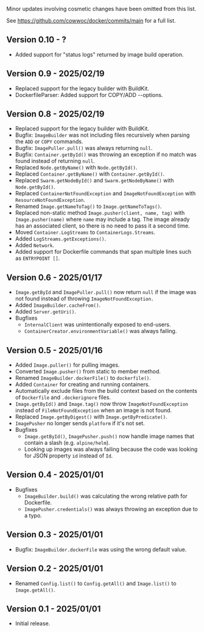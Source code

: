 Minor updates involving cosmetic changes have been omitted from this list.

See https://github.com/cowwoc/docker/commits/main for a full list.

## Version 0.10 - ?
* Added support for "status logs" returned by image build operation.

## Version 0.9 - 2025/02/19
* Replaced support for the legacy builder with BuildKit.
* DockerfileParser: Added support for COPY/ADD --options.

## Version 0.8 - 2025/02/19

* Replaced support for the legacy builder with BuildKit.
* Bugfix: `ImageBuilder` was not including files recursively when parsing the `ADD` or `COPY` commands.
* Bugfix: `ImagePuller.pull()` was always returning `null`.
* Bugfix: `Container.getById()` was throwing an exception if no match was found instead of returning `null`.
* Replaced `Node.getByName()` with `Node.getById()`.
* Replaced `Container.getByName()` with `Container.getById()`.
* Replaced `Swarm.getNodeById()` and `Swarm.getNodeByName()` with `Node.getById()`.
* Replaced `ContainerNotFoundException` and `ImageNotFoundException` with `ResourceNotFoundException`.
* Renamed `Image.getNameToTag()` to `Image.getNameToTags()`.
* Replaced non-static method `Image.pusher(client, name, tag)` with `Image.pusher(name)` where `name` may
  include a tag. The image already has an associated client, so there is no need to pass it a second time.
* Moved `Container.LogStreams` to `ContainerLogs.Streams`.
* Added `LogStreams.getExceptions()`.
* Added `Network`.
* Added support for Dockerfile commands that span multiple lines such as `ENTRYPOINT []`.

## Version 0.6 - 2025/01/17

* `Image.getById` and `ImagePuller.pull()` now return `null` if the image was not found instead of throwing
  `ImageNotFoundException.`
* Added `ImageBuilder.cacheFrom()`.
* Added `Server.getUri()`.
* Bugfixes
  * `InternalClient` was unintentionally exposed to end-users.
  * `ContainerCreator.environmentVariable()` was always failing.

## Version 0.5 - 2025/01/16

* Added `Image.puller()` for pulling images.
* Converted `Image.pusher()` from static to member method.
* Renamed `ImageBuilder.dockerFile()` to `dockerfile()`.
* Added `Container` for creating and running containers.
* Automatically exclude files from the build context based on the contents of `Dockerfile` and `.dockerignore`
  files.
* `Image.getById()` and `Image.tag()` now throw `ImageNotFoundException` instead of `FileNotFoundException`
  when an image is not found.
* Replaced `Image.getByDigest()` with `Image.getByPredicate()`.
* `ImagePusher` no longer sends `platform` if it's not set.
* Bugfixes
  * `Image.getById()`, `ImagePusher.push()` now handle image names that contain a slash (e.g. `alpine/helm`).
  * Looking up images was always failing because the code was looking for JSON property `id` instead of `Id`.

## Version 0.4 - 2025/01/01

* Bugfixes
  * `ImageBuilder.build()` was calculating the wrong relative path for Dockerfile.
  * `ImagePusher.credentials()` was always throwing an exception due to a typo.

## Version 0.3 - 2025/01/01

* Bugfix: `ImageBuilder.dockerFile` was using the wrong default value.

## Version 0.2 - 2025/01/01

* Renamed `Config.list()` to `Config.getAll()` and `Image.list()` to `Image.getAll()`.

## Version 0.1 - 2025/01/01

* Initial release.